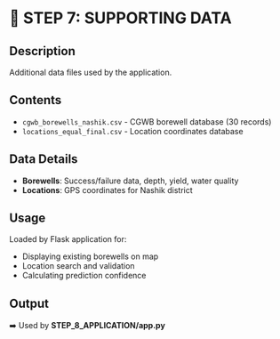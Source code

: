 # 📁 STEP 7: SUPPORTING DATA

## Description
Additional data files used by the application.

## Contents
- `cgwb_borewells_nashik.csv` - CGWB borewell database (30 records)
- `locations_equal_final.csv` - Location coordinates database

## Data Details
- **Borewells**: Success/failure data, depth, yield, water quality
- **Locations**: GPS coordinates for Nashik district

## Usage
Loaded by Flask application for:
- Displaying existing borewells on map
- Location search and validation
- Calculating prediction confidence

## Output
➡️ Used by **STEP_8_APPLICATION/app.py**
